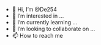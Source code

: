 - 👋 Hi, I’m @De254
- 👀 I’m interested in ...
- 🌱 I’m currently learning ...
- 💞️ I’m looking to collaborate on ...
- 📫 How to reach me

<!---
De254/De254 is a ✨ special ✨ repository because its `README.md` (this file) appears on your GitHub profile.
You can click the Preview link to take a look at your changes.
--->
